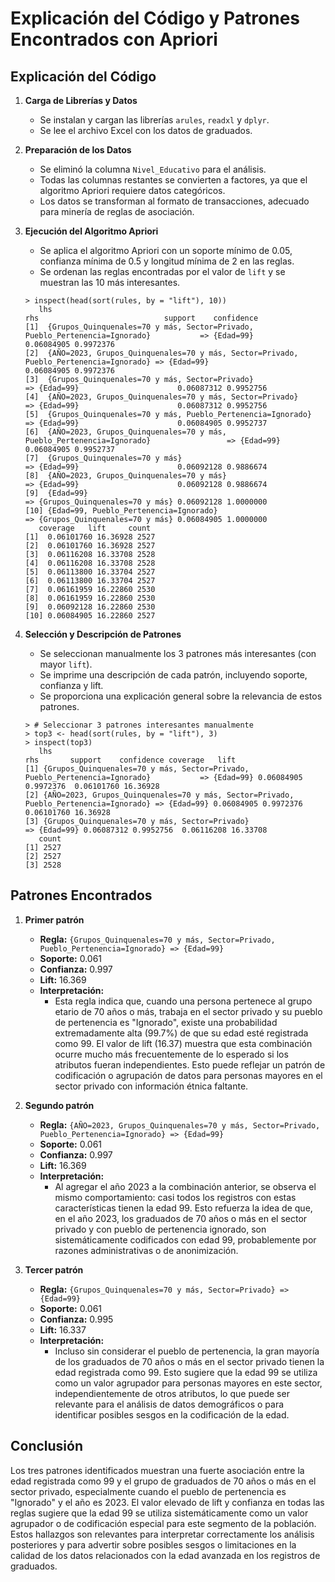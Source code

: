 # Explicación del Código y Patrones Encontrados con Apriori

## Explicación del Código

1. **Carga de Librerías y Datos**

   - Se instalan y cargan las librerías `arules`, `readxl` y `dplyr`.
   - Se lee el archivo Excel con los datos de graduados.

2. **Preparación de los Datos**

   - Se eliminó la columna `Nivel_Educativo` para el análisis.
   - Todas las columnas restantes se convierten a factores, ya que el algoritmo Apriori requiere datos categóricos.
   - Los datos se transforman al formato de transacciones, adecuado para minería de reglas de asociación.

3. **Ejecución del Algoritmo Apriori**

   - Se aplica el algoritmo Apriori con un soporte mínimo de 0.05, confianza mínima de 0.5 y longitud mínima de 2 en las reglas.
   - Se ordenan las reglas encontradas por el valor de `lift` y se muestran las 10 más interesantes.

   ```shell
   > inspect(head(sort(rules, by = "lift"), 10))
      lhs                                                                                      rhs                            support    confidence
   [1]  {Grupos_Quinquenales=70 y más, Sector=Privado, Pueblo_Pertenencia=Ignorado}           => {Edad=99}                      0.06084905 0.9972376
   [2]  {AÑO=2023, Grupos_Quinquenales=70 y más, Sector=Privado, Pueblo_Pertenencia=Ignorado} => {Edad=99}                      0.06084905 0.9972376
   [3]  {Grupos_Quinquenales=70 y más, Sector=Privado}                                        => {Edad=99}                      0.06087312 0.9952756
   [4]  {AÑO=2023, Grupos_Quinquenales=70 y más, Sector=Privado}                              => {Edad=99}                      0.06087312 0.9952756
   [5]  {Grupos_Quinquenales=70 y más, Pueblo_Pertenencia=Ignorado}                           => {Edad=99}                      0.06084905 0.9952737
   [6]  {AÑO=2023, Grupos_Quinquenales=70 y más, Pueblo_Pertenencia=Ignorado}                 => {Edad=99}                      0.06084905 0.9952737
   [7]  {Grupos_Quinquenales=70 y más}                                                        => {Edad=99}                      0.06092128 0.9886674
   [8]  {AÑO=2023, Grupos_Quinquenales=70 y más}                                              => {Edad=99}                      0.06092128 0.9886674
   [9]  {Edad=99}                                                                             => {Grupos_Quinquenales=70 y más} 0.06092128 1.0000000
   [10] {Edad=99, Pueblo_Pertenencia=Ignorado}                                                => {Grupos_Quinquenales=70 y más} 0.06084905 1.0000000
      coverage   lift     count
   [1]  0.06101760 16.36928 2527
   [2]  0.06101760 16.36928 2527
   [3]  0.06116208 16.33708 2528
   [4]  0.06116208 16.33708 2528
   [5]  0.06113800 16.33704 2527
   [6]  0.06113800 16.33704 2527
   [7]  0.06161959 16.22860 2530
   [8]  0.06161959 16.22860 2530
   [9]  0.06092128 16.22860 2530
   [10] 0.06084905 16.22860 2527
   ```

4. **Selección y Descripción de Patrones**

   - Se seleccionan manualmente los 3 patrones más interesantes (con mayor `lift`).
   - Se imprime una descripción de cada patrón, incluyendo soporte, confianza y lift.
   - Se proporciona una explicación general sobre la relevancia de estos patrones.

   ```shell
   > # Seleccionar 3 patrones interesantes manualmente
   > top3 <- head(sort(rules, by = "lift"), 3)
   > inspect(top3)
      lhs                                                                                      rhs       support    confidence coverage   lift
   [1] {Grupos_Quinquenales=70 y más, Sector=Privado, Pueblo_Pertenencia=Ignorado}           => {Edad=99} 0.06084905 0.9972376  0.06101760 16.36928
   [2] {AÑO=2023, Grupos_Quinquenales=70 y más, Sector=Privado, Pueblo_Pertenencia=Ignorado} => {Edad=99} 0.06084905 0.9972376  0.06101760 16.36928
   [3] {Grupos_Quinquenales=70 y más, Sector=Privado}                                        => {Edad=99} 0.06087312 0.9952756  0.06116208 16.33708
      count
   [1] 2527
   [2] 2527
   [3] 2528
   ```

## Patrones Encontrados

1. **Primer patrón**

   - **Regla:** `{Grupos_Quinquenales=70 y más, Sector=Privado, Pueblo_Pertenencia=Ignorado} => {Edad=99}`
   - **Soporte:** 0.061
   - **Confianza:** 0.997
   - **Lift:** 16.369
   - **Interpretación:**
     - Esta regla indica que, cuando una persona pertenece al grupo etario de 70 años o más, trabaja en el sector privado y su pueblo de pertenencia es "Ignorado", existe una probabilidad extremadamente alta (99.7%) de que su edad esté registrada como 99. El valor de lift (16.37) muestra que esta combinación ocurre mucho más frecuentemente de lo esperado si los atributos fueran independientes. Esto puede reflejar un patrón de codificación o agrupación de datos para personas mayores en el sector privado con información étnica faltante.

2. **Segundo patrón**

   - **Regla:** `{AÑO=2023, Grupos_Quinquenales=70 y más, Sector=Privado, Pueblo_Pertenencia=Ignorado} => {Edad=99}`
   - **Soporte:** 0.061
   - **Confianza:** 0.997
   - **Lift:** 16.369
   - **Interpretación:**
     - Al agregar el año 2023 a la combinación anterior, se observa el mismo comportamiento: casi todos los registros con estas características tienen la edad 99. Esto refuerza la idea de que, en el año 2023, los graduados de 70 años o más en el sector privado y con pueblo de pertenencia ignorado, son sistemáticamente codificados con edad 99, probablemente por razones administrativas o de anonimización.

3. **Tercer patrón**

   - **Regla:** `{Grupos_Quinquenales=70 y más, Sector=Privado} => {Edad=99}`
   - **Soporte:** 0.061
   - **Confianza:** 0.995
   - **Lift:** 16.337
   - **Interpretación:**
     - Incluso sin considerar el pueblo de pertenencia, la gran mayoría de los graduados de 70 años o más en el sector privado tienen la edad registrada como 99. Esto sugiere que la edad 99 se utiliza como un valor agrupador para personas mayores en este sector, independientemente de otros atributos, lo que puede ser relevante para el análisis de datos demográficos o para identificar posibles sesgos en la codificación de la edad.

## Conclusión

Los tres patrones identificados muestran una fuerte asociación entre la edad registrada como 99 y el grupo de graduados de 70 años o más en el sector privado, especialmente cuando el pueblo de pertenencia es "Ignorado" y el año es 2023. El valor elevado de lift y confianza en todas las reglas sugiere que la edad 99 se utiliza sistemáticamente como un valor agrupador o de codificación especial para este segmento de la población. Estos hallazgos son relevantes para interpretar correctamente los análisis posteriores y para advertir sobre posibles sesgos o limitaciones en la calidad de los datos relacionados con la edad avanzada en los registros de graduados.
